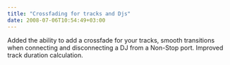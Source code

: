 ```yaml
---
title: "Crossfading for tracks and Djs"
date: 2008-07-06T10:54:49+03:00
---
```


Added the ability to add a crossfade for your tracks, smooth transitions when connecting and disconnecting a DJ from a Non-Stop port. Improved track duration calculation.
